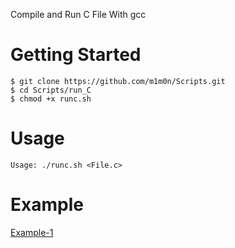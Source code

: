 Compile and Run C File With gcc 
# Getting Started
```
$ git clone https://github.com/m1m0n/Scripts.git
$ cd Scripts/run_C
$ chmod +x runc.sh
```

# Usage
`Usage: ./runc.sh <File.c>`

# Example
[Example-1](https://github.com/m1m0n/Scripts/blob/main/run_C/images/Ex_1.png)